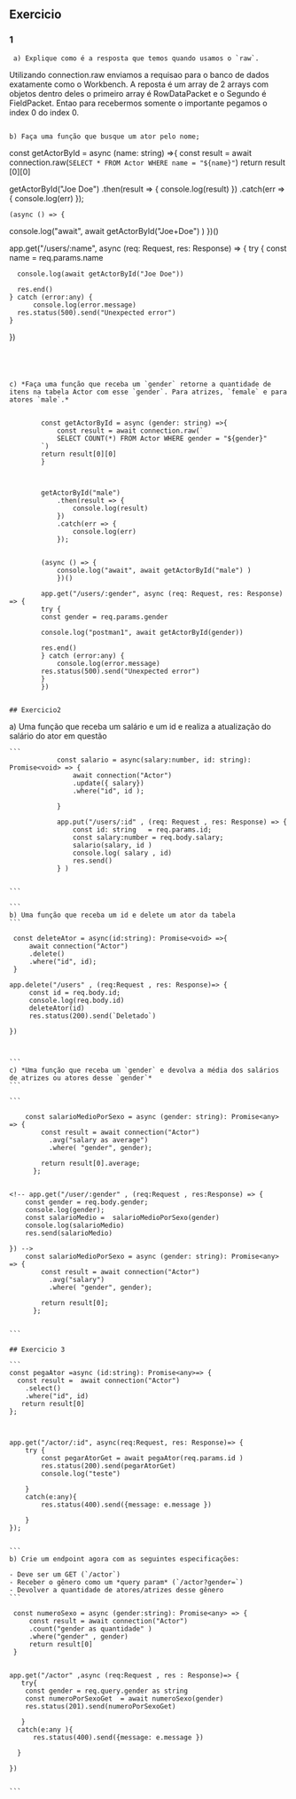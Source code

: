 ## Exercicio 

### 1 
```
 a) Explique como é a resposta que temos quando usamos o `raw`.
 ```
 Utilizando connection.raw  enviamos a requisao para o banco de dados exatamente 
 como o Workbench. A reposta é um array de 2 arrays com objetos dentro deles o primeiro array  é RowDataPacket e o Segundo é FieldPacket.  Entao para recebermos somente 
 o importante pegamos o index 0 do index 0. 
```

b) Faça uma função que busque um ator pelo nome;
````
const getActorById = async (name: string) =>{ 
    const result = await connection.raw(`
    SELECT * FROM Actor WHERE name = "${name}"
`)
return result [0][0]


getActorById("Joe Doe")
	.then(result => {
		console.log(result)
	})
	.catch(err => {
		console.log(err)
	});


    (async () => {
  console.log("await", await getActorById("Joe+Doe") )
})()

app.get("/users/:name", async (req: Request, res: Response) => {
    try {
      const name = req.params.name
  
      console.log(await getActorById("Joe Doe"))
  
      res.end()
    } catch (error:any) {
          console.log(error.message)
      res.status(500).send("Unexpected error")
    }
  })


```




c) *Faça uma função que receba um `gender` retorne a quantidade de itens na tabela Actor com esse `gender`. Para atrizes, `female` e para atores `male`.*


```
            const getActorById = async (gender: string) =>{ 
                const result = await connection.raw(`
                SELECT COUNT(*) FROM Actor WHERE gender = "${gender}"
            `)
            return result[0][0]
            }



            getActorById("male")
                .then(result => {
                    console.log(result)
                })
                .catch(err => {
                    console.log(err)
                });


            (async () => {
                console.log("await", await getActorById("male") )
                })()

            app.get("/users/:gender", async (req: Request, res: Response) => {
            try {
            const gender = req.params.gender
        
            console.log("postman1", await getActorById(gender))
        
            res.end()
            } catch (error:any) {
                console.log(error.message)
            res.status(500).send("Unexpected error")
            }
            })



```

## Exercicio2 

```
a) Uma função que receba um salário e um id e realiza a atualização do salário do ator em questão
````
```
            const salario = async(salary:number, id: string): Promise<void> => {
                await connection("Actor")
                .update({ salary})
                .where("id", id );

            }

            app.put("/users/:id" , (req: Request , res: Response) => { 
                const id: string   = req.params.id;
                const salary:number = req.body.salary;
                salario(salary, id )
                console.log( salary , id)
                res.send()
            } )


```

```
b) Uma função que receba um id e delete um ator da tabela
```

 const deleteAtor = async(id:string): Promise<void> =>{ 
     await connection("Actor")
     .delete()
     .where("id", id);
 }

app.delete("/users" , (req:Request , res: Response)=> {
     const id = req.body.id;
     console.log(req.body.id)
     deleteAtor(id)
     res.status(200).send(`Deletado`)

})



```
c) *Uma função que receba um `gender` e devolva a média dos salários de atrizes ou atores desse `gender`*
```

```

    const salarioMedioPorSexo = async (gender: string): Promise<any> => {
        const result = await connection("Actor")
          .avg("salary as average")
          .where( "gender", gender);
      
        return result[0].average;
      };


<!-- app.get("/user/:gender" , (req:Request , res:Response) => {
    const gender = req.body.gender;
    console.log(gender);
    const salarioMedio =  salarioMedioPorSexo(gender)
    console.log(salarioMedio)
    res.send(salarioMedio)

}) -->
    const salarioMedioPorSexo = async (gender: string): Promise<any> => {
        const result = await connection("Actor")
          .avg("salary")
          .where( "gender", gender);
      
        return result[0];
      };


```

## Exercicio 3 

```
const pegaAtor =async (id:string): Promise<any>=> { 
  const result =  await connection("Actor")
    .select()
    .where("id", id)
   return result[0]
};



app.get("/actor/:id", async(req:Request, res: Response)=> { 
    try { 
        const pegarAtorGet = await pegaAtor(req.params.id )
        res.status(200).send(pegarAtorGet)
        console.log("teste")

    }
    catch(e:any){
        res.status(400).send({message: e.message })

    }
});


```
b) Crie um endpoint agora com as seguintes especificações:

- Deve ser um GET (`/actor`)
- Receber o gênero como um *query param* (`/actor?gender=`)
- Devolver a quantidade de atores/atrizes desse gênero
```

 const numeroSexo = async (gender:string): Promise<any> => { 
     const result = await connection("Actor")
     .count("gender as quantidade" )
     .where("gender" , gender)
     return result[0]
 }


app.get("/actor" ,async (req:Request , res : Response)=> { 
   try{ 
    const gender = req.query.gender as string 
    const numeroPorSexoGet  = await numeroSexo(gender)
    res.status(201).send(numeroPorSexoGet)

   }
  catch(e:any ){ 
      res.status(400).send({message: e.message })

  }

})


```




